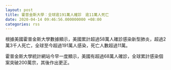 ```yaml
---
layout: post
title: 霍普金斯大學︰全球逾191萬人確診　逾11萬人死亡
date: 2020-04-14 09:46:56.000000000 +08:00
categories: rss
---
```


根據美國霍普金斯大學數據顯示，美國累計超過58萬人確診感染新型肺炎，超過2萬3千人死亡，全球至今超過191萬人感染，死亡人數超過11萬。

霍普金斯大學統計網站今早一度顯示，美國有超過68萬人確診，全球累計感染個案突破200萬宗，其後作出更正。
